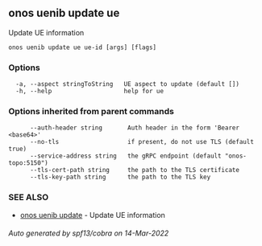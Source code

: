 <!--
SPDX-FileCopyrightText: 2019-present Open Networking Foundation <info@opennetworking.org>

SPDX-License-Identifier: Apache-2.0
-->

## onos uenib update ue

Update UE information

```
onos uenib update ue ue-id [args] [flags]
```

### Options

```
  -a, --aspect stringToString   UE aspect to update (default [])
  -h, --help                    help for ue
```

### Options inherited from parent commands

```
      --auth-header string       Auth header in the form 'Bearer <base64>'
      --no-tls                   if present, do not use TLS (default true)
      --service-address string   the gRPC endpoint (default "onos-topo:5150")
      --tls-cert-path string     the path to the TLS certificate
      --tls-key-path string      the path to the TLS key
```

### SEE ALSO

* [onos uenib update](onos_uenib_update.md)	 - Update UE information

###### Auto generated by spf13/cobra on 14-Mar-2022
